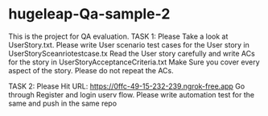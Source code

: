 # hugeleap-Qa-sample-2
This is the project for QA evaluation.
TASK 1: 
    Please Take a look at UserStory.txt.
    Please write User scenario test cases for the User story in UserStorySceanriotestcase.tx
    Read the User story carefully and write ACs for the story in UserStoryAcceptanceCriteria.txt
    Make Sure you cover every aspect of the story.
    Please do not repeat the ACs.

TASK 2:
  Please Hit URL: https://0ffc-49-15-232-239.ngrok-free.app
 Go through Register and login userv flow.
  Please write  automation test for the same and push in the same repo 
